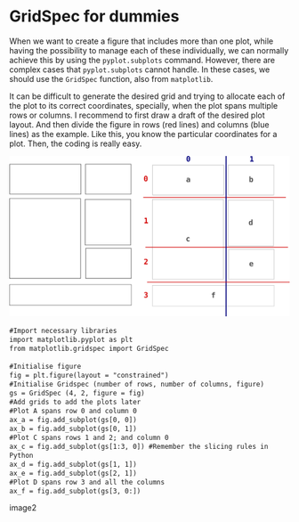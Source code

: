 # GridSpec for dummies
When we want to create a figure that includes more than one plot, while having the possibility to manage each of these individually, we can normally achieve this by using the `pyplot.subplots` command. However, there are complex cases that `pyplot.subplots` cannot handle. In these cases, we should use the `GridSpec` function, also from `matplotlib`.  

It can be difficult to generate the desired grid and trying to allocate each of the plot to its correct coordinates, specially, when the plot spans multiple rows or columns. I recommend to first draw a draft of the desired plot layout. And then divide the figure in rows (red lines) and columns (blue lines) as the example. Like this, you know the particular coordinates for a plot. Then, the coding is really easy. 

![Draft_gridspec](../assets/images/gridspec1.png)

    #Import necessary libraries
	import matplotlib.pyplot as plt
    from matplotlib.gridspec import GridSpec
	
	#Initialise figure
	fig = plt.figure(layout = "constrained")
	#Initialise Gridspec (number of rows, number of columns, figure)
	gs = GridSpec (4, 2, figure = fig)
	#Add grids to add the plots later
	#Plot A spans row 0 and column 0
	ax_a = fig.add_subplot(gs[0, 0]) 
	ax_b = fig.add_subplot(gs[0, 1])
	#Plot C spans rows 1 and 2; and column 0
	ax_c = fig.add_subplot(gs[1:3, 0]) #Remember the slicing rules in Python
	ax_d = fig.add_subplot(gs[1, 1])
	ax_e = fig.add_subplot(gs[2, 1])
	#Plot D spans row 3 and all the columns
	ax_f = fig.add_subplot(gs[3, 0:])

image2

